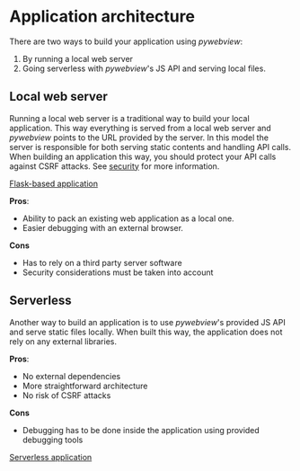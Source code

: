 # Application architecture

There are two ways to build your application using _pywebview_:

1. By running a local web server
2. Going serverless with _pywebview_'s JS API and serving local files.


## Local web server

Running a local web server is a traditional way to build your local application. This way everything is served from a local web server and _pywebview_ points to the URL provided by the server. In this model the server is responsible for both serving static contents and handling API calls.
When building an application this way, you should protect your API calls against CSRF attacks. See [security](/guide/security.html) for more information.

[Flask-based application](https://github.com/r0x0r/pywebview/tree/master/examples/flask_app)

**Pros**:
* Ability to pack an existing web application as a local one.
* Easier debugging with an external browser.

**Cons**
* Has to rely on a third party server software
* Security considerations must be taken into account


## Serverless
Another way to build an application is to use _pywebview_'s provided JS API and serve static files locally. When built this way, the application does not rely on any external libraries.

**Pros**:
* No external dependencies
* More straightforward architecture
* No risk of CSRF attacks

**Cons**
* Debugging has to be done inside the application using provided debugging tools

[Serverless application](https://github.com/r0x0r/pywebview/tree/master/examples/todos)
